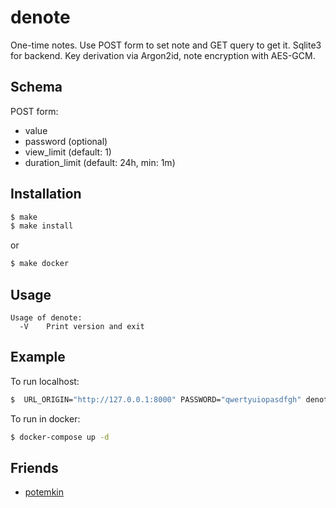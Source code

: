 # denote

One-time notes. Use POST form to set note and GET query to get it. 
Sqlite3 for backend. Key derivation via Argon2id, note encryption with AES-GCM.

## Schema

POST form:
- value
- password (optional)
- view_limit (default: 1)
- duration_limit (default: 24h, min: 1m)

## Installation
```sh
$ make
$ make install
```
or
```sh
$ make docker
```

## Usage
```text
Usage of denote:
  -V	Print version and exit
```

## Example

To run localhost:
```sh
$  URL_ORIGIN="http://127.0.0.1:8000" PASSWORD="qwertyuiopasdfgh" denote
```

To run in docker:
```sh
$ docker-compose up -d
```

## Friends
- [potemkin](https://github.com/Termina1/potemkin)
